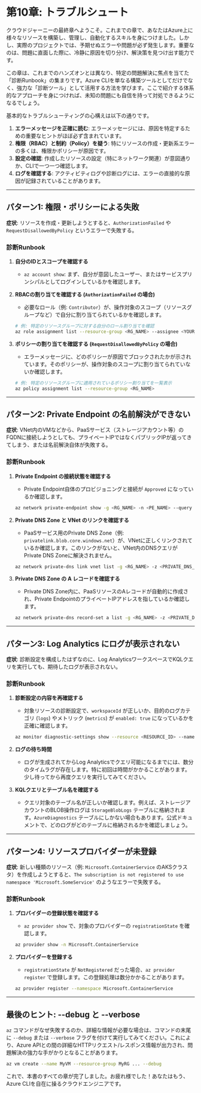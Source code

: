 # 第10章: トラブルシュート

クラウドジャーニーの最終章へようこそ。これまでの章で、あなたはAzure上に様々なリソースを構築し、管理し、自動化するスキルを身につけました。しかし、実際のプロジェクトでは、予期せぬエラーや問題が必ず発生します。重要なのは、問題に直面した際に、冷静に原因を切り分け、解決策を見つけ出す能力です。

この章は、これまでのハンズオンとは異なり、特定の問題解決に焦点を当てた「診断Runbook」の集まりです。Azure CLIを単なる構築ツールとしてだけでなく、強力な「診断ツール」として活用する方法を学びます。ここで紹介する体系的なアプローチを身につければ、未知の問題にも自信を持って対処できるようになるでしょう。

基本的なトラブルシューティングの心構えは以下の通りです。

1.  **エラーメッセージを正確に読む**: エラーメッセージには、原因を特定するための重要なヒントがほぼ必ず含まれています。
2.  **権限（RBAC）と制約（Policy）を疑う**: 特にリソースの作成・更新系エラーの多くは、権限かポリシーが原因です。
3.  **設定の確認**: 作成したリソースの設定（特にネットワーク関連）が意図通りか、CLIで一つ一つ確認します。
4.  **ログを確認する**: アクティビティログや診断ログには、エラーの直接的な原因が記録されていることがあります。

---

## パターン1: 権限・ポリシーによる失敗

**症状**: リソースを作成・更新しようとすると、`AuthorizationFailed` や `RequestDisallowedByPolicy` というエラーで失敗する。

### 診断Runbook

1.  **自分のIDとスコープを確認する**
    - `az account show`: まず、自分が意図したユーザー、またはサービスプリンシパルとしてログインしているかを確認します。

2.  **RBACの割り当てを確認する (`AuthorizationFailed` の場合)**
    - 必要なロール（例: `Contributor`）が、操作対象のスコープ（リソースグループなど）で自分に割り当てられているかを確認します。
    ```bash
    # 例: 特定のリソースグループに対する自分のロール割り当てを確認
    az role assignment list --resource-group <RG_NAME> --assignee <YOUR_USER_PRINCIPAL_NAME> --all
    ```

3.  **ポリシーの割り当てを確認する (`RequestDisallowedByPolicy` の場合)**
    - エラーメッセージに、どのポリシーが原因でブロックされたかが示されています。そのポリシーが、操作対象のスコープに割り当てられていないか確認します。
    ```bash
    # 例: 特定のリソースグループに適用されているポリシー割り当てを一覧表示
    az policy assignment list --resource-group <RG_NAME>
    ```

---

## パターン2: Private Endpoint の名前解決ができない

**症状**: VNet内のVMなどから、PaaSサービス（ストレージアカウント等）のFQDNに接続しようとしても、プライベートIPではなくパブリックIPが返ってきてしまう、または名前解決自体が失敗する。

### 診断Runbook

1.  **Private Endpoint の接続状態を確認する**
    - Private Endpoint自体のプロビジョニングと接続が `Approved` になっているか確認します。
    ```bash
    az network private-endpoint show -g <RG_NAME> -n <PE_NAME> --query "privateLinkServiceConnections[].privateLinkServiceConnectionState.status"
    ```

2.  **Private DNS Zone と VNet のリンクを確認する**
    - PaaSサービス用のPrivate DNS Zone（例: `privatelink.blob.core.windows.net`）が、VNetに正しくリンクされているか確認します。このリンクがないと、VNet内のDNSクエリがPrivate DNS Zoneに解決されません。
    ```bash
    az network private-dns link vnet list -g <RG_NAME> -z <PRIVATE_DNS_ZONE_NAME>
    ```

3.  **Private DNS Zone の A レコードを確認する**
    - Private DNS Zone内に、PaaSリソースのAレコードが自動的に作成され、Private EndpointのプライベートIPアドレスを指しているか確認します。
    ```bash
    az network private-dns record-set a list -g <RG_NAME> -z <PRIVATE_DNS_ZONE_NAME>
    ```

---

## パターン3: Log Analytics にログが表示されない

**症状**: 診断設定を構成したはずなのに、Log AnalyticsワークスペースでKQLクエリを実行しても、期待したログが表示されない。

### 診断Runbook

1.  **診断設定の内容を再確認する**
    - 対象リソースの診断設定で、`workspaceId` が正しいか、目的のログカテゴリ (`logs`) やメトリック (`metrics`) が `enabled: true` になっているかを正確に確認します。
    ```bash
    az monitor diagnostic-settings show --resource <RESOURCE_ID> --name <DIAGNOSTIC_SETTING_NAME>
    ```

2.  **ログの待ち時間**
    - ログが生成されてからLog Analyticsでクエリ可能になるまでには、数分のタイムラグが存在します。特に初回は時間がかかることがあります。少し待ってから再度クエリを実行してみてください。

3.  **KQLクエリとテーブル名を確認する**
    - クエリ対象のテーブル名が正しいか確認します。例えば、ストレージアカウントのBLOB操作ログは `StorageBlobLogs` テーブルに格納されます。`AzureDiagnostics` テーブルにしかない場合もあります。公式ドキュメントで、どのログがどのテーブルに格納されるかを確認しましょう。

---

## パターン4: リソースプロバイダーが未登録

**症状**: 新しい種類のリソース（例: `Microsoft.ContainerService` のAKSクラスタ）を作成しようとすると、`The subscription is not registered to use namespace 'Microsoft.SomeService'` のようなエラーで失敗する。

### 診断Runbook

1.  **プロバイダーの登録状態を確認する**
    - `az provider show` で、対象のプロバイダーの `registrationState` を確認します。
    ```bash
    az provider show -n Microsoft.ContainerService
    ```

2.  **プロバイダーを登録する**
    - `registrationState` が `NotRegistered` だった場合、`az provider register` で登録します。この登録処理は数分かかることがあります。
    ```bash
    az provider register --namespace Microsoft.ContainerService
    ```

---

## 最後のヒント: --debug と --verbose

`az` コマンドがなぜ失敗するのか、詳細な情報が必要な場合は、コマンドの末尾に `--debug` または `--verbose` フラグを付けて実行してみてください。これにより、Azure APIとの間の詳細なHTTPリクエスト/レスポンス情報が出力され、問題解決の強力な手がかりとなることがあります。

```bash
az vm create --name MyVM --resource-group MyRG ... --debug
```

これで、本書のすべての章が完了しました。お疲れ様でした！あなたはもう、Azure CLIを自在に操るクラウドエンジニアです。
